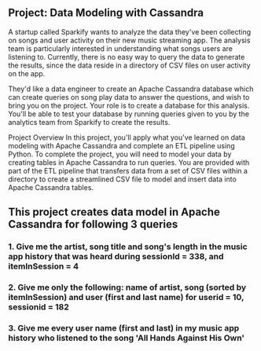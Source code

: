 ## Project: Data Modeling with Cassandra

A startup called Sparkify wants to analyze the data they've been collecting on songs and user activity on their new music streaming app. The analysis team is particularly interested in understanding what songs users are listening to. Currently, there is no easy way to query the data to generate the results, since the data reside in a directory of CSV files on user activity on the app.

They'd like a data engineer to create an Apache Cassandra database which can create queries on song play data to answer the questions, and wish to bring you on the project. Your role is to create a database for this analysis. You'll be able to test your database by running queries given to you by the analytics team from Sparkify to create the results.

Project Overview
In this project, you'll apply what you've learned on data modeling with Apache Cassandra and complete an ETL pipeline using Python. To complete the project, you will need to model your data by creating tables in Apache Cassandra to run queries. You are provided with part of the ETL pipeline that transfers data from a set of CSV files within a directory to create a streamlined CSV file to model and insert data into Apache Cassandra tables.

## This project creates data model in Apache Cassandra for following 3 queries

### 1. Give me the artist, song title and song's length in the music app history that was heard during  sessionId = 338, and itemInSession  = 4

### 2. Give me only the following: name of artist, song (sorted by itemInSession) and user (first and last name) for userid = 10, sessionid = 182

### 3. Give me every user name (first and last) in my music app history who listened to the song 'All Hands Against His Own'


